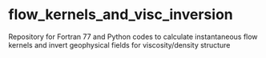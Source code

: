 # flow_kernels_and_visc_inversion
Repository for Fortran 77 and Python codes to calculate instantaneous flow kernels and invert geophysical fields for viscosity/density structure
